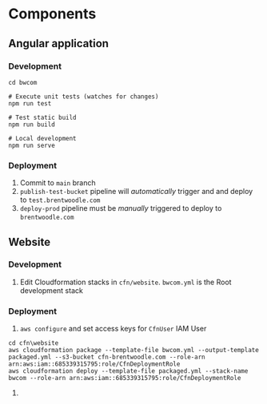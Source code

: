 # Components

## Angular application

### Development
```
cd bwcom

# Execute unit tests (watches for changes)
npm run test

# Test static build
npm run build

# Local development
npm run serve
```

### Deployment
1. Commit to `main` branch
2. `publish-test-bucket` pipeline will *automatically* trigger and and deploy to `test.brentwoodle.com`
3. `deploy-prod` pipeline must be *manually* triggered to deploy to `brentwoodle.com`

## Website

### Development
1. Edit Cloudformation stacks in `cfn/website`. `bwcom.yml` is the Root development stack

### Deployment
1. `aws configure` and set access keys for `CfnUser` IAM User
```
cd cfn\website
aws cloudformation package --template-file bwcom.yml --output-template packaged.yml --s3-bucket cfn-brentwoodle.com --role-arn arn:aws:iam::685339315795:role/CfnDeploymentRole
aws cloudformation deploy --template-file packaged.yml --stack-name bwcom --role-arn arn:aws:iam::685339315795:role/CfnDeploymentRole
```
1. 